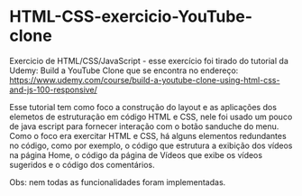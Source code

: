 # HTML-CSS-exercicio-YouTube-clone
Exercicio de HTML/CSS/JavaScript - esse exercício foi tirado do tutorial da Udemy: Build a YouTube Clone 
que se encontra no endereço: https://www.udemy.com/course/build-a-youtube-clone-using-html-css-and-js-100-responsive/ 

Esse tutorial tem como foco a construção do layout e as aplicações dos elemetos de estruturação em código HTML e CSS, 
nele foi usado um pouco de java escript para fornecer interação com o botão sanduche do menu.
Como o foco era exercitar HTML e CSS, há alguns elementos redundantes no código, como por exemplo, o código que estrutura 
a exibição dos vídeos na página Home, o código da página de Vídeos que exibe os vídeos sugeridos e o código dos comentários.

Obs: nem todas as funcionalidades foram implementadas.
